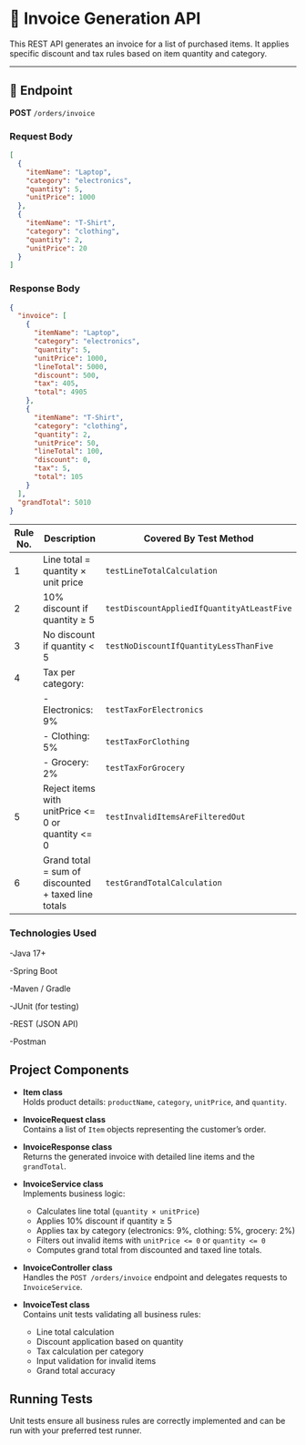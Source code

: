  
# 🧾 Invoice Generation API

This REST API generates an invoice for a list of purchased items. It applies specific discount and tax rules based on item quantity and category.

---

## 📌 Endpoint

**POST** `/orders/invoice`

### Request Body

```json
[
  {
    "itemName": "Laptop",
    "category": "electronics",
    "quantity": 5,
    "unitPrice": 1000
  },
  {
    "itemName": "T-Shirt",
    "category": "clothing",
    "quantity": 2,
    "unitPrice": 20
  }
]
```
### Response Body
```json
{
  "invoice": [
    {
      "itemName": "Laptop",
      "category": "electronics",
      "quantity": 5,
      "unitPrice": 1000,
      "lineTotal": 5000,
      "discount": 500,
      "tax": 405,
      "total": 4905
    },
    {
      "itemName": "T-Shirt",
      "category": "clothing",
      "quantity": 2,
      "unitPrice": 50,
      "lineTotal": 100,
      "discount": 0,
      "tax": 5,
      "total": 105
    }
  ],
  "grandTotal": 5010
}
```



| Rule No. | Description                                         | Covered By Test Method                     |
| -------- | --------------------------------------------------- | ------------------------------------------ |
| 1        | Line total = quantity × unit price                  | `testLineTotalCalculation`                 |
| 2        | 10% discount if quantity ≥ 5                        | `testDiscountAppliedIfQuantityAtLeastFive` |
| 3        | No discount if quantity < 5                         | `testNoDiscountIfQuantityLessThanFive`     |
| 4        | Tax per category:                                   |                                            |
|          | - Electronics: 9%                                   | `testTaxForElectronics`                    |
|          | - Clothing: 5%                                      | `testTaxForClothing`                       |
|          | - Grocery: 2%                                       | `testTaxForGrocery`                        |
| 5        | Reject items with unitPrice <= 0 or quantity <= 0   | `testInvalidItemsAreFilteredOut`           |
| 6        | Grand total = sum of discounted + taxed line totals | `testGrandTotalCalculation`                |

### Technologies Used

-Java 17+

-Spring Boot

-Maven / Gradle

-JUnit (for testing)

-REST (JSON API)

-Postman


## Project Components

- **Item class**  
  Holds product details: `productName`, `category`, `unitPrice`, and `quantity`.

- **InvoiceRequest class**  
  Contains a list of `Item` objects representing the customer’s order.

- **InvoiceResponse class**  
  Returns the generated invoice with detailed line items and the `grandTotal`.

- **InvoiceService class**  
  Implements business logic:  
  - Calculates line total (`quantity × unitPrice`)  
  - Applies 10% discount if quantity ≥ 5  
  - Applies tax by category (electronics: 9%, clothing: 5%, grocery: 2%)  
  - Filters out invalid items with `unitPrice <= 0` or `quantity <= 0`  
  - Computes grand total from discounted and taxed line totals.

- **InvoiceController class**  
  Handles the `POST /orders/invoice` endpoint and delegates requests to `InvoiceService`.

- **InvoiceTest class**  
  Contains unit tests validating all business rules:  
  - Line total calculation  
  - Discount application based on quantity  
  - Tax calculation per category  
  - Input validation for invalid items  
  - Grand total accuracy


## Running Tests

Unit tests ensure all business rules are correctly implemented and can be run with your preferred test runner.

 







